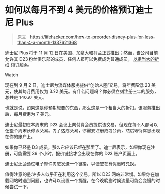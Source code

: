 # 如何以每月不到 4 美元的价格预订迪士尼 Plus

> 原文：<https://lifehacker.com/how-to-preorder-disney-plus-for-less-than-4-a-month-1837621368>

迪士尼 Plus 将于 11 月 12 日在美国、加拿大和荷兰正式推出；然而，该公司目前允许其 D23 粉丝俱乐部的成员，任何人都可以免费成为普通成员， [以相当大的折扣](https://d23.com/disney-plus-exclusive-offer/) 预订服务。

Watch

现在到 9 月 2 日，迪士尼为流媒体服务提供“创始人圈”交易，将年费降低 23 美元，使其每月费用仅为 3.92 美元。有什么问题吗？你必须立刻注册三年的服务，总共是 140.97 美元。

也就是说，如果这是你预期想要的东西，那么这是一个相当大的折扣。该服务推出后，每月费用为 7 美元。

迪士尼最初在本周末的 D23 会议上向付费会员提供该交易，但现在每个人都可以在整个周末获得该交易。为了达成交易，你需要注册成为会员，然后等待优惠出现在你的账户上。

如果你已经是 D3 成员，那么它应该已经在那里了。迪士尼表示，如果你现在注册，可能需要 36 个小时，报价链接才会出现在你的 D23 账户页面上。

迪士尼还会通过电子邮件向您发送一个链接，以便您在有优惠时兑换。

值得注意的是:许多人似乎正在利用这个交易，所以 D23 网站非常慢。如果你在加载网站时遇到问题，也许可以设置一个提醒，在今晚晚些时候流量可能会变慢的时候尝试一下。
